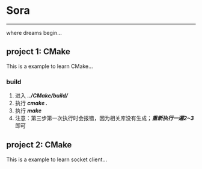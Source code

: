 # Sora
---
where dreams begin...


## project 1: CMake

This is a example to learn CMake...

### build
1. 进入 ***../CMake/build/***
2. 执行 ***cmake .***
3. 执行 ***make***
4. 注意：第三步第一次执行时会报错，因为相关库没有生成；***重新执行一遍2~3***即可


## project 2: CMake

This is a example to learn socket client...

